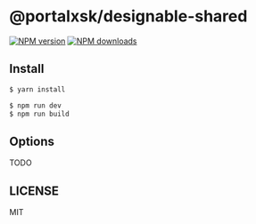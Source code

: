 # @portalxsk/designable-shared

[![NPM version](https://img.shields.io/npm/v/@portalxsk/designable-shared.svg?style=flat)](https://npmjs.org/package/@portalxsk/designable-shared)
[![NPM downloads](http://img.shields.io/npm/dm/@portalxsk/designable-shared.svg?style=flat)](https://npmjs.org/package/@portalxsk/designable-shared)

## Install

```bash
$ yarn install
```

```bash
$ npm run dev
$ npm run build
```

## Options

TODO

## LICENSE

MIT
